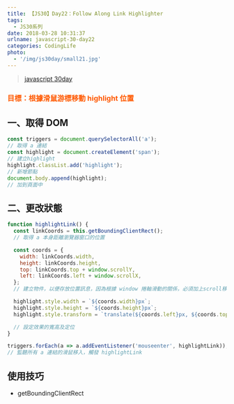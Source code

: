 ```yaml
---
title: 【JS30】Day22：Follow Along Link Highlighter
tags:
  - JS30系列
date: 2018-03-28 10:31:37
urlname: javascript-30-day22
categories: CodingLife
photo:
  - '/img/js30day/small21.jpg'
---
```


> [javascript 30day](https://javascript30.com/)

<!-- more -->

### <span style="color:#ff5900">目標：根據滑鼠游標移動 highlight 位置</span>

## 一、取得 DOM

```js
const triggers = document.querySelectorAll('a');
// 取得 a 連結
const highlight = document.createElement('span');
// 建立highlight
highlight.classList.add('highlight');
// 新增節點
document.body.append(highlight);
// 加到頁面中
```

## 二、更改狀態

```js
function highlightLink() {
  const linkCoords = this.getBoundingClientRect();
  // 取得 a 本身距離瀏覽器窗口的位置

  const coords = {
    width: linkCoords.width,
    height: linkCoords.height,
    top: linkCoords.top + window.scrollY,
    left: linkCoords.left + window.scrollX,
  };
  // 建立物件，以便存放位置訊息，因為根據 window 捲軸滑動的關係，必須加上scroll移動值。

  highlight.style.width = `${coords.width}px`;
  highlight.style.height = `${coords.height}px`;
  highlight.style.transform = `translate(${coords.left}px, ${coords.top}px)`;

  // 設定效果的寬高及定位
}

triggers.forEach(a => a.addEventListener('mouseenter', highlightLink));
// 監聽所有 a 連結的滑鼠移入，觸發 highlightLink
```

## 使用技巧

- getBoundingClientRect
